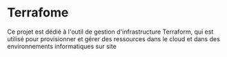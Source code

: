 # Terrafome
Ce projet est dédié à l'outil de gestion d'infrastructure Terraform, qui est utilisé pour provisionner et gérer des ressources dans le cloud et dans des environnements informatiques sur site
